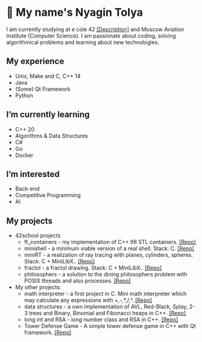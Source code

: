 # 👀 My name's Nyagin Tolya

I am currently studying at e cole 42 [[Description]](https://42.fr/en/homepage/) and Moscow Aviation Institute (Computer Science).
I am passionate about coding, solving algorithmical problems and learning about new technologies.

## My experience
  - Unix, Make and C, C++ 14
  - Java
  - (Some) Qt Framework
  - Python

## I’m currently learning
  - C++ 20
  - Algorithms & Data Structures
  - C#
  - Go
  - Docker

## I’m interested
  - Back-end
  - Competitive Programming
  - AI

## My projects
  - 42school projects
    - ft_containers - my implementation of C++ 98 STL containers. [[Repo]](https://github.com/simpleTolya/ft_containers)
    - minishell - a minimum viable version of a real shell. Stack: C. [[Repo]](https://github.com/simpleTolya/minishell)
	- miniRT - a realization of ray tracing with planes, cylinders, spheres. Stack: C + MiniLibX.. [[Repo]](https://github.com/simpleTolya/mini-Ray-Tracing)
	- fractol - a fractol drawing. Stack: C + MiniLibX.. [[Repo]](https://github.com/simpleTolya/fractol)
	- philosophers - a solution to the dining philosophers problem with POSIX threads and also processes. [[Repo]](https://github.com/simpleTolya/philosophers)
  - My other projects:
    - math interpreter - a first project in C. Mini math interpreter which may calculate any expressions with +,-,*,/,^. [[Repo]](https://github.com/simpleTolya/Math-Interpreter)
	- data structures - a own implementation of AVL, Red-Black, Splay, 2-3 trees and Binary, Binomial and Fibonacci heaps in C++. [[Repo]](https://github.com/simpleTolya/DataStructures)
	- long int and RSA - long number class and RSA in C++. [[Repo]](https://github.com/simpleTolya/LongInt)
	- Tower Defense Game - A simple tower defense game in C++ with Qt framework. [[Repo]](https://github.com/simpleTolya/Tower-Defense-Game)
